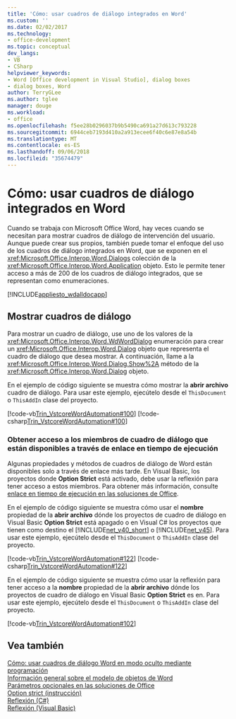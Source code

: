 ```yaml
---
title: 'Cómo: usar cuadros de diálogo integrados en Word'
ms.custom: ''
ms.date: 02/02/2017
ms.technology:
- office-development
ms.topic: conceptual
dev_langs:
- VB
- CSharp
helpviewer_keywords:
- Word [Office development in Visual Studio], dialog boxes
- dialog boxes, Word
author: TerryGLee
ms.author: tglee
manager: douge
ms.workload:
- office
ms.openlocfilehash: f5ee28b0296037b9b5490ca691a27d613c793228
ms.sourcegitcommit: 6944ceb7193d410a2a913ecee6f40c6e87e8a54b
ms.translationtype: MT
ms.contentlocale: es-ES
ms.lasthandoff: 09/06/2018
ms.locfileid: "35674479"
---
```

# <a name="how-to-programmatically-use-built-in-dialog-boxes-in-word"></a>Cómo: usar cuadros de diálogo integrados en Word
  Cuando se trabaja con Microsoft Office Word, hay veces cuando se necesitan para mostrar cuadros de diálogo de intervención del usuario. Aunque puede crear sus propios, también puede tomar el enfoque del uso de los cuadros de diálogo integrados en Word, que se exponen en el <xref:Microsoft.Office.Interop.Word.Dialogs> colección de la <xref:Microsoft.Office.Interop.Word.Application> objeto. Esto le permite tener acceso a más de 200 de los cuadros de diálogo integrados, que se representan como enumeraciones.  
  
 [!INCLUDE[appliesto_wdalldocapp](../vsto/includes/appliesto-wdalldocapp-md.md)]  
  
## <a name="display-dialog-boxes"></a>Mostrar cuadros de diálogo  
 Para mostrar un cuadro de diálogo, use uno de los valores de la <xref:Microsoft.Office.Interop.Word.WdWordDialog> enumeración para crear un <xref:Microsoft.Office.Interop.Word.Dialog> objeto que representa el cuadro de diálogo que desea mostrar. A continuación, llame a la <xref:Microsoft.Office.Interop.Word.Dialog.Show%2A> método de la <xref:Microsoft.Office.Interop.Word.Dialog> objeto.  
  
 En el ejemplo de código siguiente se muestra cómo mostrar la **abrir archivo** cuadro de diálogo. Para usar este ejemplo, ejecútelo desde el `ThisDocument` o `ThisAddIn` clase del proyecto.  
  
 [!code-vb[Trin_VstcoreWordAutomation#100](../vsto/codesnippet/VisualBasic/Trin_VstcoreWordAutomationVB/ThisDocument.vb#100)]
 [!code-csharp[Trin_VstcoreWordAutomation#100](../vsto/codesnippet/CSharp/Trin_VstcoreWordAutomationCS/ThisDocument.cs#100)]  
  
### <a name="access-dialog-box-members-that-are-available-through-late-binding"></a>Obtener acceso a los miembros de cuadro de diálogo que están disponibles a través de enlace en tiempo de ejecución  
 Algunas propiedades y métodos de cuadros de diálogo de Word están disponibles solo a través de enlace más tarde. En Visual Basic, los proyectos donde **Option Strict** está activado, debe usar la reflexión para tener acceso a estos miembros. Para obtener más información, consulte [enlace en tiempo de ejecución en las soluciones de Office](../vsto/late-binding-in-office-solutions.md).  
  
 En el ejemplo de código siguiente se muestra cómo usar el **nombre** propiedad de la **abrir archivo** dónde los proyectos de cuadro de diálogo en Visual Basic **Option Strict** está apagado o en Visual C# los proyectos que tienen como destino el [!INCLUDE[net_v40_short](../sharepoint/includes/net-v40-short-md.md)] o [!INCLUDE[net_v45](../vsto/includes/net-v45-md.md)]. Para usar este ejemplo, ejecútelo desde el `ThisDocument` o `ThisAddIn` clase del proyecto.  
  
 [!code-vb[Trin_VstcoreWordAutomation#122](../vsto/codesnippet/VisualBasic/Trin_VstcoreWordAutomationVB/ThisDocument.vb#122)]
 [!code-csharp[Trin_VstcoreWordAutomation#122](../vsto/codesnippet/CSharp/Trin_VstcoreWordAutomationCS/ThisDocument.cs#122)]  
  
 En el ejemplo de código siguiente se muestra cómo usar la reflexión para tener acceso a la **nombre** propiedad de la **abrir archivo** dónde los proyectos de cuadro de diálogo en Visual Basic **Option Strict** es en. Para usar este ejemplo, ejecútelo desde el `ThisDocument` o `ThisAddIn` clase del proyecto.  
  
 [!code-vb[Trin_VstcoreWordAutomation#102](../vsto/codesnippet/VisualBasic/Trin_VstcoreWordAutomationVB/ThisDocument.vb#102)]  
  
## <a name="see-also"></a>Vea también  
 [Cómo: usar cuadros de diálogo Word en modo oculto mediante programación](../vsto/how-to-programmatically-use-word-dialog-boxes-in-hidden-mode.md)   
 [Información general sobre el modelo de objetos de Word](../vsto/word-object-model-overview.md)   
 [Parámetros opcionales en las soluciones de Office](../vsto/optional-parameters-in-office-solutions.md)   
 [Option strict (instrucción)](/dotnet/visual-basic/language-reference/statements/option-strict-statement)   
 [Reflexión (C#)](/dotnet/csharp/programming-guide/concepts/reflection)  
 [Reflexión (Visual Basic)](/dotnet/visual-basic/programming-guide/concepts/reflection)  
  
  